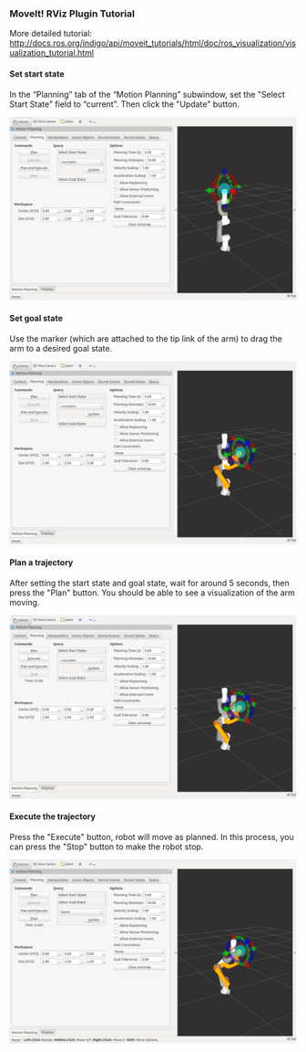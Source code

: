 ### MoveIt! RViz Plugin Tutorial

More detailed tutorial:  
http://docs.ros.org/indigo/api/moveit_tutorials/html/doc/ros_visualization/visualization_tutorial.html

#### Set start state

In the “Planning” tab of the “Motion Planning” subwindow, set the "Select Start State" field to “current”. Then click the "Update" button.

![image1](images/set_start_state.png)

#### Set goal state

Use the marker (which are attached to the tip link of the arm) to drag the arm to a desired goal state.

![image2](images/set_goal_state.png)

#### Plan a trajectory

After setting the start state and goal state, wait for around 5 seconds, then press the "Plan" button. You should be able to see a visualization of the arm moving.

![image3](images/trajectory.png)

#### Execute the trajectory

Press the "Execute" button, robot will move as planned. In this process, you can press the "Stop" button to make the robot stop.

![image4](images/execution.png)